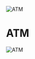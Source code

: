 ![ATM](https://user-images.githubusercontent.com/94282403/142881704-7bfd4297-83ae-4e35-8edd-607a7ef31d69.jpg)

# ATM 

![ATM](https://user-images.githubusercontent.com/94282403/142880992-6bf18a9a-6aa8-4df7-a0b1-a015974d6d62.jpg)

